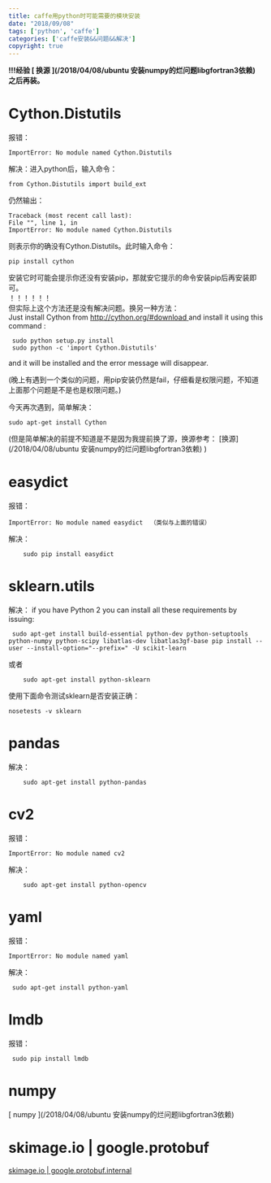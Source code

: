 ```yaml
---
title: caffe用python时可能需要的模块安装
date: "2018/09/08" 
tags: ['python', 'caffe']
categories: ['caffe安装&&问题&&解决']
copyright: true
---
```

<strong>!!!经验 [ 换源 ](/2018/04/08/ubuntu 安装numpy的烂问题libgfortran3依赖) 之后再装。  </strong>

#  Cython.Distutils
报错：
```
ImportError: No module named Cython.Distutils
```
解决：进入python后，输入命令：
``` 
from Cython.Distutils import build_ext  
```
仍然输出：
```
Traceback (most recent call last):  
File "", line 1, in   
ImportError: No module named Cython.Distutils  
```
则表示你的确没有Cython.Distutils。此时输入命令：
```
pip install cython
```
安装它时可能会提示你还没有安装pip，那就安它提示的命令安装pip后再安装即可。  
！！！！！！  
但实际上这个方法还是没有解决问题。换另一种方法：  
Just install Cython from [ http://cython.org/#download
](http://cython.org/#download) and install it using this command : 
```
 sudo python setup.py install
 sudo python -c 'import Cython.Distutils'
 ```
 and it will be installed and the error message will disappear.  

(晚上有遇到一个类似的问题，用pip安装仍然是fail，仔细看是权限问题，不知道上面那个问题是不是也是权限问题。)

今天再次遇到，简单解决：
```
sudo apt-get install Cython
```

(但是简单解决的前提不知道是不是因为我提前换了源，换源参考： [换源](/2018/04/08/ubuntu 安装numpy的烂问题libgfortran3依赖) )  

 
# easydict 
报错：
```
ImportError: No module named easydict  （类似与上面的错误）
```
解决：
```
    sudo pip install easydict
```
 
# sklearn.utils  
解决： if you have Python 2 you can install all these requirements by issuing:
```
 sudo apt-get install build-essential python-dev python-setuptools python-numpy python-scipy libatlas-dev libatlas3gf-base pip install --user --install-option="--prefix=" -U scikit-learn
```
或者
```
    sudo apt-get install python-sklearn 
```
使用下面命令测试sklearn是否安装正确：
```
nosetests -v sklearn 
```
# pandas
解决：
```
    sudo apt-get install python-pandas
```
 
# cv2
报错：
```
ImportError: No module named cv2
```
解决：
```
    sudo apt-get install python-opencv
```
# yaml
报错：
```
ImportError: No module named yaml
```
解决：
```
 sudo apt-get install python-yaml
 ```
# lmdb
报错：
```
 sudo pip install lmdb
 ```

# numpy
[ numpy ](/2018/04/08/ubuntu 安装numpy的烂问题libgfortran3依赖)  
# skimage.io | google.protobuf
[ skimage.io | google.protobuf.internal ](/2018/04/08/fast-rcnn安装及例子执行中的问题（一）)